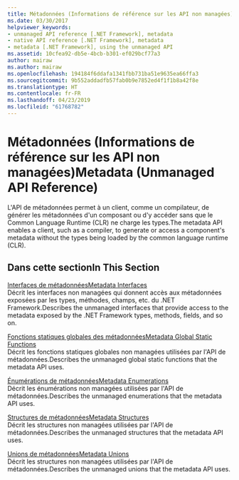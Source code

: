 ```yaml
---
title: Métadonnées (Informations de référence sur les API non managées)
ms.date: 03/30/2017
helpviewer_keywords:
- unmanaged API reference [.NET Framework], metadata
- native API reference [.NET Framework], metadata
- metadata [.NET Framework], using the unmanaged API
ms.assetid: 10cfea92-db5e-4bcb-b301-ef029bcf77a3
author: mairaw
ms.author: mairaw
ms.openlocfilehash: 194184f6ddafa1341fbb731ba51e9635ea66ffa3
ms.sourcegitcommit: 9b552addadfb57fab0b9e7852ed4f1f1b8a42f8e
ms.translationtype: HT
ms.contentlocale: fr-FR
ms.lasthandoff: 04/23/2019
ms.locfileid: "61768782"
---
```

# <a name="metadata-unmanaged-api-reference"></a><span data-ttu-id="6e194-102">Métadonnées (Informations de référence sur les API non managées)</span><span class="sxs-lookup"><span data-stu-id="6e194-102">Metadata (Unmanaged API Reference)</span></span>
<span data-ttu-id="6e194-103">L'API de métadonnées permet à un client, comme un compilateur, de générer les métadonnées d'un composant ou d'y accéder sans que le Common Language Runtime (CLR) ne charge les types.</span><span class="sxs-lookup"><span data-stu-id="6e194-103">The metadata API enables a client, such as a compiler, to generate or access a component's metadata without the types being loaded by the common language runtime (CLR).</span></span>  
  
## <a name="in-this-section"></a><span data-ttu-id="6e194-104">Dans cette section</span><span class="sxs-lookup"><span data-stu-id="6e194-104">In This Section</span></span>  
 [<span data-ttu-id="6e194-105">Interfaces de métadonnées</span><span class="sxs-lookup"><span data-stu-id="6e194-105">Metadata Interfaces</span></span>](../../../../docs/framework/unmanaged-api/metadata/metadata-interfaces.md)  
 <span data-ttu-id="6e194-106">Décrit les interfaces non managées qui donnent accès aux métadonnées exposées par les types, méthodes, champs, etc. du .NET Framework.</span><span class="sxs-lookup"><span data-stu-id="6e194-106">Describes the unmanaged interfaces that provide access to the metadata exposed by the .NET Framework types, methods, fields, and so on.</span></span>  
  
 [<span data-ttu-id="6e194-107">Fonctions statiques globales des métadonnées</span><span class="sxs-lookup"><span data-stu-id="6e194-107">Metadata Global Static Functions</span></span>](../../../../docs/framework/unmanaged-api/metadata/metadata-global-static-functions.md)  
 <span data-ttu-id="6e194-108">Décrit les fonctions statiques globales non managées utilisées par l'API de métadonnées.</span><span class="sxs-lookup"><span data-stu-id="6e194-108">Describes the unmanaged global static functions that the metadata API uses.</span></span>  
  
 [<span data-ttu-id="6e194-109">Énumérations de métadonnées</span><span class="sxs-lookup"><span data-stu-id="6e194-109">Metadata Enumerations</span></span>](../../../../docs/framework/unmanaged-api/metadata/metadata-enumerations.md)  
 <span data-ttu-id="6e194-110">Décrit les énumérations non managées utilisées par l'API de métadonnées.</span><span class="sxs-lookup"><span data-stu-id="6e194-110">Describes the unmanaged enumerations that the metadata API uses.</span></span>  
  
 [<span data-ttu-id="6e194-111">Structures de métadonnées</span><span class="sxs-lookup"><span data-stu-id="6e194-111">Metadata Structures</span></span>](../../../../docs/framework/unmanaged-api/metadata/metadata-structures.md)  
 <span data-ttu-id="6e194-112">Décrit les structures non managées utilisées par l'API de métadonnées.</span><span class="sxs-lookup"><span data-stu-id="6e194-112">Describes the unmanaged structures that the metadata API uses.</span></span>  
  
 [<span data-ttu-id="6e194-113">Unions de métadonnées</span><span class="sxs-lookup"><span data-stu-id="6e194-113">Metadata Unions</span></span>](../../../../docs/framework/unmanaged-api/metadata/metadata-unions.md)  
 <span data-ttu-id="6e194-114">Décrit les structures non managées utilisées par l'API de métadonnées.</span><span class="sxs-lookup"><span data-stu-id="6e194-114">Describes the unmanaged unions that the metadata API uses.</span></span>
